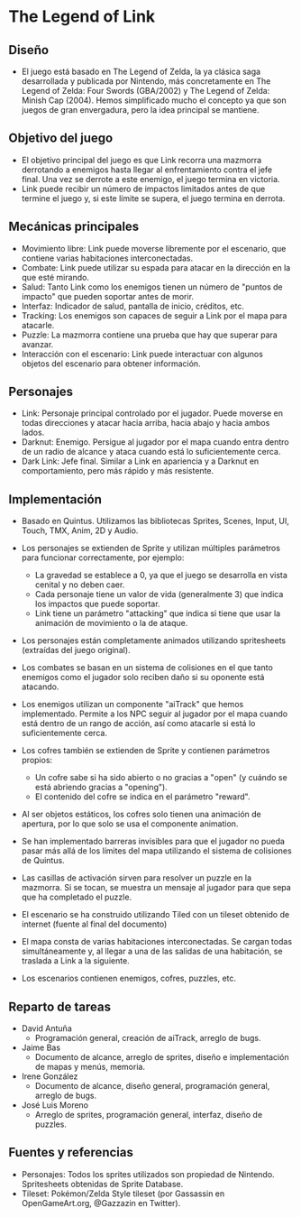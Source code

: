 # The Legend of Link
## Diseño
* El juego está basado en The Legend of Zelda, la ya clásica saga desarrollada y publicada por Nintendo, más concretamente en The Legend of Zelda: Four Swords (GBA/2002) y The Legend of Zelda: Minish Cap (2004). Hemos simplificado mucho el concepto ya que son juegos de gran envergadura, pero la idea principal se mantiene.

## Objetivo del juego
* El objetivo principal del juego es que Link recorra una mazmorra derrotando a enemigos hasta llegar al enfrentamiento contra el jefe final. Una vez se derrote a este enemigo, el juego termina en victoria.
* Link puede recibir un número de impactos limitados antes de que termine el juego y, si este límite se supera, el juego termina en derrota.

## Mecánicas principales
* Movimiento libre: Link puede moverse libremente por el escenario, que contiene varias habitaciones interconectadas.
* Combate: Link puede utilizar su espada para atacar en la dirección en la que esté mirando.
* Salud: Tanto Link como los enemigos tienen un número de "puntos de impacto" que pueden soportar antes de morir.
* Interfaz: Indicador de salud, pantalla de inicio, créditos, etc.
* Tracking: Los enemigos son capaces de seguir a Link por el mapa para atacarle.
* Puzzle: La mazmorra contiene una prueba que hay que superar para avanzar.
* Interacción con el escenario: Link puede interactuar con algunos objetos del escenario para obtener información.

## Personajes
* Link: Personaje principal controlado por el jugador. Puede moverse en todas direcciones y atacar hacia arriba, hacia abajo y hacia ambos lados.
* Darknut: Enemigo. Persigue al jugador por el mapa cuando entra dentro de un radio de alcance y ataca cuando está lo suficientemente cerca.
* Dark Link: Jefe final. Similar a Link en apariencia y a Darknut en comportamiento, pero más rápido y más resistente.

## Implementación
* Basado en Quintus. Utilizamos las bibliotecas Sprites, Scenes, Input, UI, Touch, TMX, Anim, 2D y Audio.

* Los personajes se extienden de Sprite y utilizan múltiples parámetros para funcionar correctamente, por ejemplo:
  * La gravedad se establece a 0, ya que el juego se desarrolla en vista cenital y no deben caer.
  * Cada personaje tiene un valor de vida (generalmente 3) que indica los impactos que puede soportar.
  * Link tiene un parámetro "attacking" que indica si tiene que usar la animación de movimiento o la de ataque.
* Los personajes están completamente animados utilizando spritesheets (extraídas del juego original).
* Los combates se basan en un sistema de colisiones en el que tanto enemigos como el jugador solo reciben daño si su oponente está atacando.
* Los enemigos utilizan un componente "aiTrack" que hemos implementado. Permite a los NPC seguir al jugador por el mapa cuando está dentro de un rango de acción, así como atacarle si está lo suficientemente cerca.

* Los cofres también se extienden de Sprite y contienen parámetros propios:
  * Un cofre sabe si ha sido abierto o no gracias a "open" (y cuándo se está abriendo gracias a "opening").
  * El contenido del cofre se indica en el parámetro "reward".
* Al ser objetos estáticos, los cofres solo tienen una animación de apertura, por lo que solo se usa el componente animation.

* Se han implementado barreras invisibles para que el jugador no pueda pasar más allá de los límites del mapa utilizando el sistema de colisiones de Quintus.

* Las casillas de activación sirven para resolver un puzzle en la mazmorra. Si se tocan, se muestra un mensaje al jugador para que sepa que ha completado el puzzle.

* El escenario se ha construido utilizando Tiled con un tileset obtenido de internet (fuente al final del documento)
* El mapa consta de varias habitaciones interconectadas. Se cargan todas simultáneamente y, al llegar a una de las salidas de una habitación, se traslada a Link a la siguiente.
* Los escenarios contienen enemigos, cofres, puzzles, etc.

## Reparto de tareas
* David Antuña
  * Programación general, creación de aiTrack, arreglo de bugs.
* Jaime Bas
  * Documento de alcance, arreglo de sprites, diseño e implementación de mapas y menús, memoria.
* Irene González
  * Documento de alcance, diseño general, programación general, arreglo de bugs.
* José Luis Moreno
  * Arreglo de sprites, programación general, interfaz, diseño de puzzles.
  
 ## Fuentes y referencias
 * Personajes: Todos los sprites utilizados son propiedad de Nintendo. Spritesheets obtenidas de Sprite Database.
 * Tileset: Pokémon/Zelda Style tileset (por Gassassin en OpenGameArt.org, @Gazzazin en Twitter).
